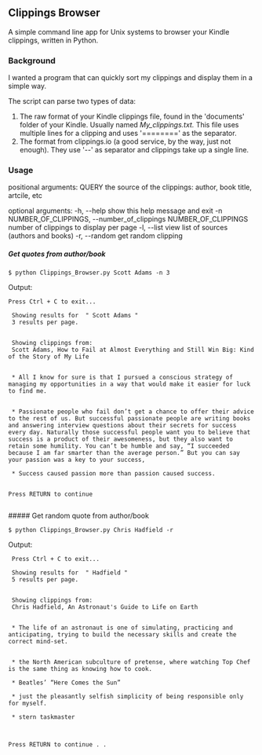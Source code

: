 ## Clippings Browser

A simple command line app for Unix systems to browser your Kindle clippings, written in Python.

### Background

I wanted a program that can quickly sort my clippings and display them in a simple way. 

The script can parse two types of data:

1. The raw format of your Kindle clippings file, found in the 'documents' folder of your Kindle. Usually named *My_clippings.txt.*
This file uses multiple lines for a clipping and uses '========' as the separator.
2. The format from clippings.io (a good service, by the way, just not enough). They use '--' as separator and clippings take up a single line.


### Usage

positional arguments:
  QUERY                 the source of the clippings: author, book title,
                        artcile, etc

optional arguments:
  -h, --help            show this help message and exit
  -n NUMBER_OF_CLIPPINGS, --number_of_clippings NUMBER_OF_CLIPPINGS
                        number of clippings to display per page
  -l, --list            view list of sources (authors and books)
  -r, --random          get random clipping



##### Get quotes from author/book

```
$ python Clippings_Browser.py Scott Adams -n 3
```

Output:
```
Press Ctrl + C to exit...

 Showing results for  " Scott Adams " 		 
 3 results per page.  


 Showing clippings from: 
 Scott Adams, How to Fail at Almost Everything and Still Win Big: Kind of the Story of My Life 


 * All I know for sure is that I pursued a conscious strategy of managing my opportunities in a way that would make it easier for luck to find me.


 * Passionate people who fail don’t get a chance to offer their advice to the rest of us. But successful passionate people are writing books and answering interview questions about their secrets for success every day. Naturally those successful people want you to believe that success is a product of their awesomeness, but they also want to retain some humility. You can’t be humble and say, “I succeeded because I am far smarter than the average person.” But you can say your passion was a key to your success,

 * Success caused passion more than passion caused success.

                                                                      Press RETURN to continue 
             
```

    
##### Get random quote from author/book

```
$ python Clippings_Browser.py Chris Hadfield -r
```


Output:

```
 Press Ctrl + C to exit...

 Showing results for  " Hadfield " 		 
 5 results per page.  
 

 Showing clippings from: 
 Chris Hadfield, An Astronaut's Guide to Life on Earth 


 * The life of an astronaut is one of simulating, practicing and anticipating, trying to build the necessary skills and create the correct mind-set.


 * the North American subculture of pretense, where watching Top Chef is the same thing as knowing how to cook.

 * Beatles’ “Here Comes the Sun”

 * just the pleasantly selfish simplicity of being responsible only for myself.

 * stern taskmaster


                                                                      Press RETURN to continue . .

```

